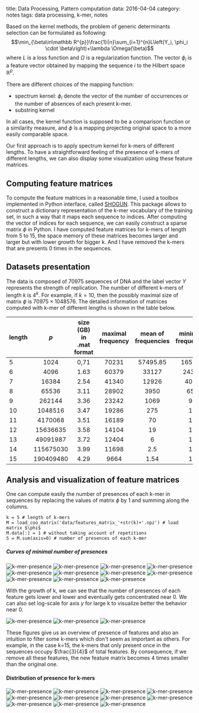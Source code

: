 title: Data Processing, Pattern computation
data: 2016-04-04
category: notes
tags: data processing, k-mer, notes

Based on the kernel methods, the problem of generic determinants selection can be formulated as following:
$$\min_{\beta\in\mathbb R^{p}}\frac{1}{n}\sum_{i=1}^{n}L\left(Y_i, \phi_i \cdot \beta\right)+\lambda \Omega(\beta)$$
where $L$ is a loss function and $\Omega$ is a regularization function.
The vector $\phi_i$ is a feature vector obtained by mapping the sequence $i$ to the Hilbert space $\mathbb R^p$.

There are different choices of the mapping function:

* spectrum kernel: $\phi_i$ denote the vector of the number of occurrences or the number of absences of each present k-mer.
* substring kernel

In all cases, the kernel function is supposed to be a comparison function or a similarity measure, and $\phi$ is a mapping projecting original space to a more easily comparable space.

Our first approach is to apply spectrum kernel for k-mers of different lengths. To have a straightforward feeling of the presence of k-mers of different lengths, we can also display some visualization using these feature matrices.

## Computing feature matrices
To compute the feature matrices in a reasonable time, I used a toolbox implemented in Python interface, called [SHOGUN][1]. This package allows to construct a dictionary representation of the k-mer vocabulary of the training set, in such a way that it maps each sequence to indices. After computing the vector of indices for each sequence, we can easily construct a sparse matrix $\phi$ in Python.
I have computed feature matrices for k-mers of length from 5 to 15, the space memory of these matrices becomes larger and larger but with lower growth for bigger k. And I have removed the k-mers that are presents 0 times in the sequences.

## Datasets presentation
The data is composed of 70975 sequences of DNA and the label vector $Y$ represents the strength of replication. The number of different k-mers of length $k$ is $4^k$. For example, if $k=10$, then the possibly maximal size of matrix $\phi$ is $70975\times 1048576$. The detailed information of matrices computed with k-mer of different lengths is shown in the table below.

| length | $p$   | size (GB) in .mat format | maximal frequency | mean of frequencies | minimal frequency |
| ------ | :---: |:-----------------------:|:-----:|:------:|:-------:|
| 5      | 1024  |  0,71                   |70231  |57495.85| 16545
| 6      | 4096  |  1.63                   |60379  |33127   | 2439 |
| 7      | 16384 |  2.54                   |41340  |12926   | 405 |
| 8      | 65536 |  3.11                   |28902  |3950    | 65 |
| 9      | 262144 |  3.36                  |23242  |1069    | 9 |
| 10     | 1048516 |  3.47                 |19286  |275     | 1 |
| 11     | 4170068 |  3.51                 |16189  |70      | 1 |
| 12     | 15636635 |  3.58                |14104  |19      | 1 |
| 13     | 49091987 |  3.72                |12404  |6       | 1 |
| 14     | 115675030 |  3.99               |11698  |2.5     | 1 |
| 15     | 190409480 |  4.29               |9664   |1.54    | 1 |


## Analysis and visualization of feature matrices
One can compute easily the number of presences of each k-mer in sequences by replacing the values of matrix $\phi$ by 1 and summing along the columns.
```
k = 5 # length of k-mers
M = load_coo_matrix('data/features_matrix_'+str(k)+'.npz') # load matrix $\phi$
M.data[:] = 1 # without taking account of repetitions
S = M.sum(axis=0) # number of presences of each k-mer
```
##### Curves of minimal number of presences
![k-mer-presence]({filename}/images/kmer-presences/5.png)
![k-mer-presence]({filename}/images/kmer-presences/6.png)
![k-mer-presence]({filename}/images/kmer-presences/7.png)
![k-mer-presence]({filename}/images/kmer-presences/8.png)
![k-mer-presence]({filename}/images/kmer-presences/9.png)
![k-mer-presence]({filename}/images/kmer-presences/10.png)
![k-mer-presence]({filename}/images/kmer-presences/11.png)
![k-mer-presence]({filename}/images/kmer-presences/12.png)
![k-mer-presence]({filename}/images/kmer-presences/13.png)
![k-mer-presence]({filename}/images/kmer-presences/14.png)
![k-mer-presence]({filename}/images/kmer-presences/15.png)

With the growth of k, we can see that the number of presences of each feature gets lower and lower and eventually gets concentrated near 0. We can also set log-scale for axis $y$ for large k to visualize better the behavior near 0.

![k-mer-presence]({filename}/images/kmer-presences/log-13-2.png)
![k-mer-presence]({filename}/images/kmer-presences/log-14-2.png)
![k-mer-presence]({filename}/images/kmer-presences/log-15-2.png)

These figures give us an overview of presence of features and also an intuition to filter some k-mers which don't seem as important as others. For example, in the case k=15, the k-mers that only present once in the sequences occupy $\frac{3}{4}$ of total features. By consequence, if we remove all these features, the new feature matrix becomes 4 times smaller than the original one.

#### Distribution of presence for k-mers
![k-mer-presence]({filename}/images/kmer-presences/hist-5.png)
![k-mer-presence]({filename}/images/kmer-presences/hist-6.png)
![k-mer-presence]({filename}/images/kmer-presences/hist-7.png)
![k-mer-presence]({filename}/images/kmer-presences/hist-8.png)
![k-mer-presence]({filename}/images/kmer-presences/hist-9.png)
![k-mer-presence]({filename}/images/kmer-presences/hist-10.png)
![k-mer-presence]({filename}/images/kmer-presences/hist-11.png)
![k-mer-presence]({filename}/images/kmer-presences/hist-12.png)
![k-mer-presence]({filename}/images/kmer-presences/hist-13.png)
![k-mer-presence]({filename}/images/kmer-presences/hist-14.png)
![k-mer-presence]({filename}/images/kmer-presences/hist-15.png)

[1]: http://www.shogun-toolbox.org/

